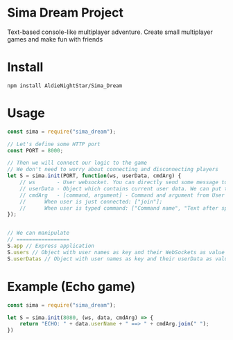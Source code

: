 # Sima Dream Project
Text-based console-like multiplayer adventure. Create small multiplayer games and make fun with friends

# Install
```
npm install AldieNightStar/Sima_Dream
```

# Usage
```js
const sima = require("sima_dream");

// Let's define some HTTP port
const PORT = 8000;

// Then we will connect our logic to the game
// We don't need to worry about connecting and disconnecting players
let S = sima.init(PORT, function(ws, userData, cmdArg) {
	// ws       - User websocket. You can directly send some message to the user by 'ws.send("Hello!");'
	// userData - Object which contains current user data. We can put there coins, score, etc
	// cmdArg   - [command, argument] - Command and argument from User input
	//		When user is just connected: ["join"];
	//		When user is typed command: ["Command name", "Text after space"]
});


// We can manipulate
// =================
S.app // Express application
S.users // Object with user names as key and their WebSockets as value
S.userDatas // Object with user names as key and their userData as value
```

# Example (Echo game)
```js
const sima = require("sima_dream");

let S = sima.init(8080, (ws, data, cmdArg) => {
	return "ECHO: " + data.userName + " ==> " + cmdArg.join(" ");
})
```
